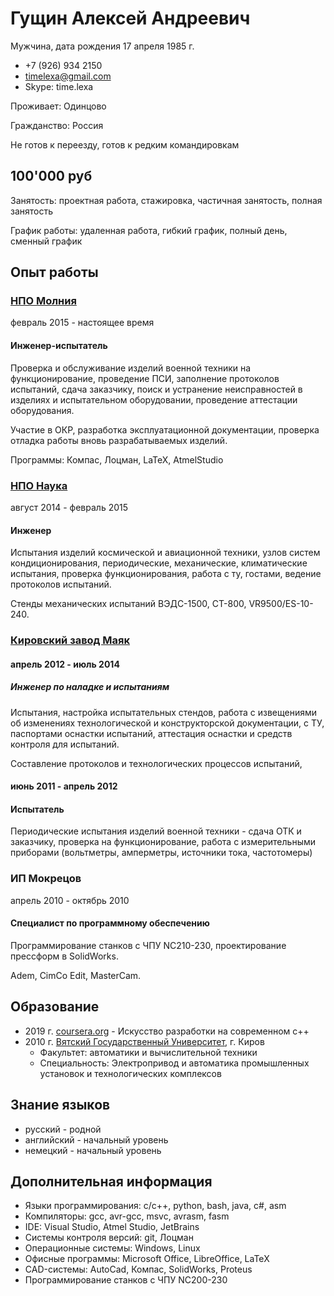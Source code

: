 # Гущин Алексей Андреевич

Мужчина, дата рождения 17 апреля 1985 г.

- +7 (926) 934 2150
- timelexa@gmail.com
- Skype: time.lexa

Проживает: Одинцово

Гражданство: Россия

Не готов к переезду, готов к редким командировкам

## 100'000 руб

Занятость: проектная работа, стажировка, частичная занятость, полная занятость

График работы: удаленная работа, гибкий график, полный день, сменный график

## Опыт работы

### [НПО Молния](http://www.npomolniya.ru/)

февраль 2015 - настоящее время

#### Инженер-испытатель

Проверка и обслуживание изделий военной техники на функционирование, проведение ПСИ, заполнение протоколов испытаний, сдача заказчику, поиск и устранение неисправностей в изделиях и испытательном оборудовании, проведение аттестации оборудования.

Участие в ОКР, разработка эксплуатационной документации, проверка отладка работы вновь разрабатываемых изделий.

Программы: Компас, Лоцман, LaTeX, AtmelStudio

### [НПО Наука](http://npo-nauka.ru)

август 2014 - февраль 2015

#### Инженер

Испытания изделий космической и авиационной техники, узлов систем кондиционирования, периодические, механические, климатические испытания, проверка функционирования, работа с ту, гостами, ведение протоколов испытаний.

Стенды механических испытаний ВЭДС-1500, СТ-800, VR9500/ES-10-240.

### [Кировский завод Маяк](http://kzmayak.ru)

#### апрель 2012 - июль 2014

##### Инженер по наладке и испытаниям

Испытания, настройка испытательных стендов, работа с извещениями об изменениях технологической и конструкторской документации, с ТУ, паспортами оснастки испытаний, аттестация оснастки и средств контроля для испытаний.

Составление протоколов и технологических процессов испытаний,

#### июнь 2011 - апрель 2012

#### Испытатель

Периодические испытания изделий военной техники - сдача ОТК и заказчику, проверка на функционирование, работа с измерительными приборами (вольтметры, амперметры, источники тока, частотомеры)

### ИП Мокрецов

апрель 2010 - октябрь 2010

#### Специалист по программному обеспечению

Программирование станков с ЧПУ NC210-230, проектирование прессформ в SolidWorks.

Adem, CimCo Edit, MasterCam.

## Образование

- 2019 г. [coursera.org](http://www.coursera.org) - Искусство разработки на современном c++
- 2010 г. [Вятский Государственный Университет](http://www.vyatsu.ru), г. Киров
  - Факультет: автоматики и вычислительной техники
  - Специальность: Электропривод и автоматика промышленных установок и технологических комплексов

## Знание языков

- русский - родной
- английский - начальный уровень
- немецкий - начальный уровень

## Дополнительная информация

- Языки программирования: c/c++, python, bash, java, c#, asm
- Компиляторы: gcc, avr-gcc, msvc, avrasm, fasm
- IDE: Visual Studio, Atmel Studio, JetBrains
- Системы контроля версий: git, Лоцман
- Операционные системы: Windows, Linux
- Офисные программы: Microsoft Office, LibreOffice, LaTeX
- CAD-системы: AutoCad, Компас, SolidWorks, Proteus
- Программирование станков с ЧПУ NC200-230
